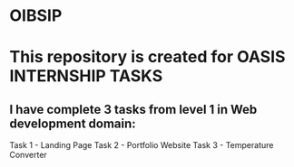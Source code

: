 # OIBSIP
# This repository is created for OASIS INTERNSHIP TASKS
## I have complete 3 tasks from level 1 in Web development domain:
Task 1 - Landing Page
Task 2 - Portfolio Website
Task 3 - Temperature Converter
